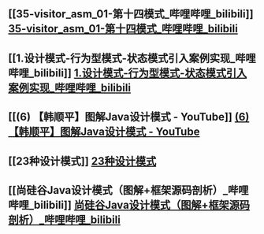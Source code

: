 

## [[35-visitor_asm_01-第十四模式_哔哩哔哩_bilibili]] [35-visitor_asm_01-第十四模式_哔哩哔哩_bilibili](https://www.bilibili.com/video/BV1n64y1e7NH/?p=38&spm_id_from=pageDriver&vd_source=6bd04a20c72eb5cca642210346af7081)

## [[1.设计模式-行为型模式-状态模式引入案例实现_哔哩哔哩_bilibili]] [1.设计模式-行为型模式-状态模式引入案例实现_哔哩哔哩_bilibili](https://www.bilibili.com/video/BV1Np4y1z7BU?p=110&vd_source=6bd04a20c72eb5cca642210346af7081)

## [[(6) 【韩顺平】图解Java设计模式 - YouTube]] [(6) 【韩顺平】图解Java设计模式 - YouTube](https://www.youtube.com/playlist?list=PLmOn9nNkQxJH-C-qEI2rpewHTI9ITpMkt)

## [[23种设计模式]] [23种设计模式](https://bright-boy.gitee.io/technical-notes/#/%E8%AE%BE%E8%AE%A1%E6%A8%A1%E5%BC%8F/index?id=_611-%e8%a7%a3%e9%87%8a%e5%99%a8%e6%a8%a1%e5%bc%8f)

## [[尚硅谷Java设计模式（图解+框架源码剖析）_哔哩哔哩_bilibili]] [尚硅谷Java设计模式（图解+框架源码剖析）_哔哩哔哩_bilibili](https://www.bilibili.com/video/BV1G4411c7N4/?spm_id_from=333.337.search-card.all.click&vd_source=6bd04a20c72eb5cca642210346af7081)










